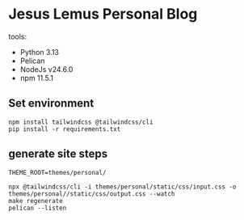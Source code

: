 # Jesus Lemus Personal Blog

tools: 
- Python 3.13
- Pelican
- NodeJs v24.6.0
- npm 11.5.1


## Set environment

```
npm install tailwindcss @tailwindcss/cli
pip install -r requirements.txt
```

## generate site steps

```
THEME_ROOT=themes/personal/

npx @tailwindcss/cli -i themes/personal/static/css/input.css -o themes/personal//static/css/output.css --watch
make regenerate
pelican --listen 
```

